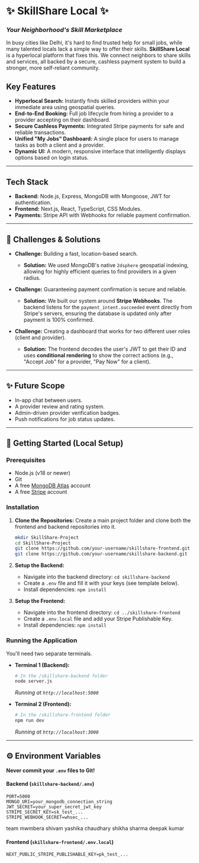 
# ✨ SkillShare Local ✨

### *Your Neighborhood's Skill Marketplace*

[](https://nextjs.org/) [](https://nodejs.org/) [](https://www.mongodb.com/) [](https://stripe.com/)

In busy cities like Delhi, it's hard to find trusted help for small jobs, while many talented locals lack a simple way to offer their skills. **SkillShare Local** is a hyperlocal platform that fixes this. We connect neighbors to share skills and services, all backed by a secure, cashless payment system to build a stronger, more self-reliant community.

## Key Features

  * **Hyperlocal Search:** Instantly finds skilled providers within your immediate area using geospatial queries.
  * **End-to-End Booking:** Full job lifecycle from hiring a provider to a provider accepting on their dashboard.
  * **Secure Cashless Payments:** Integrated Stripe payments for safe and reliable transactions.
  * **Unified "My Jobs" Dashboard:** A single place for users to manage tasks as both a client and a provider.
  * **Dynamic UI:** A modern, responsive interface that intelligently displays options based on login status.

-----

## Tech Stack

  * **Backend:** Node.js, Express, MongoDB with Mongoose, JWT for authentication.
  * **Frontend:** Next.js, React, TypeScript, CSS Modules.
  * **Payments:** Stripe API with Webhooks for reliable payment confirmation.

-----

## 🔧 Challenges & Solutions

  * **Challenge:** Building a fast, location-based search.

      * **Solution:** We used MongoDB's native `2dsphere` geospatial indexing, allowing for highly efficient queries to find providers in a given radius.

  * **Challenge:** Guaranteeing payment confirmation is secure and reliable.

      * **Solution:** We built our system around **Stripe Webhooks**. The backend listens for the `payment_intent.succeeded` event directly from Stripe's servers, ensuring the database is updated only after payment is 100% confirmed.

  * **Challenge:** Creating a dashboard that works for two different user roles (client and provider).

      * **Solution:** The frontend decodes the user's JWT to get their ID and uses **conditional rendering** to show the correct actions (e.g., "Accept Job" for a provider, "Pay Now" for a client).

-----

## ✨ Future Scope

  * In-app chat between users.
  * A provider review and rating system.
  * Admin-driven provider verification badges.
  * Push notifications for job status updates.

-----

## 🚀 Getting Started (Local Setup)

### Prerequisites

  * Node.js (v18 or newer)
  * Git
  * A free [MongoDB Atlas](https://www.mongodb.com/cloud/atlas) account
  * A free [Stripe](https://stripe.com/) account

### Installation

1.  **Clone the Repositories:** Create a main project folder and clone both the frontend and backend repositories into it.

    ```bash
    mkdir SkillShare-Project
    cd SkillShare-Project
    git clone https://github.com/your-username/skillshare-frontend.git
    git clone https://github.com/your-username/skillshare-backend.git
    ```

2.  **Setup the Backend:**

      * Navigate into the backend directory: `cd skillshare-backend`
      * Create a `.env` file and fill it with your keys (see template below).
      * Install dependencies: `npm install`

3.  **Setup the Frontend:**

      * Navigate into the frontend directory: `cd ../skillshare-frontend`
      * Create a `.env.local` file and add your Stripe Publishable Key.
      * Install dependencies: `npm install`

### Running the Application

You'll need two separate terminals.

  * **Terminal 1 (Backend):**

    ```bash
    # In the /skillshare-backend folder
    node server.js
    ```

    *Running at `http://localhost:5000`*

  * **Terminal 2 (Frontend):**

    ```bash
    # In the /skillshare-frontend folder
    npm run dev
    ```

    *Running at `http://localhost:3000`*

-----

## ⚙️ Environment Variables

**Never commit your `.env` files to Git\!**

#### Backend (`skillshare-backend/.env`)

```env
PORT=5000
MONGO_URI=your_mongodb_connection_string
JWT_SECRET=your_super_secret_jwt_key
STRIPE_SECRET_KEY=sk_test_...
STRIPE_WEBHOOK_SECRET=whsec_...
```

team mwmbera
shivam 
yashika chaudhary
shikha sharma
deepak kumar

#### Frontend (`skillshare-frontend/.env.local`)

```env
NEXT_PUBLIC_STRIPE_PUBLISHABLE_KEY=pk_test_...
```
